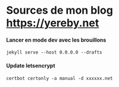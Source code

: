 # Sources de mon blog https://yereby.net

#### Lancer en mode dev avec les brouillons
`jekyll serve --host 0.0.0.0 --drafts`

#### Update letsencrypt
```
certbot certonly -a manual -d xxxxxx.net
```
